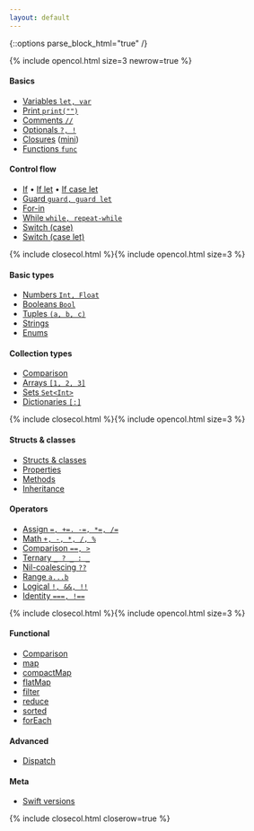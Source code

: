 ```yaml
---
layout: default
---
```

{::options parse_block_html="true" /}

{% include opencol.html size=3 newrow=true %}

#### Basics

* [Variables `let, var`](/variables)
* [Print `print("")`](/print)
* [Comments `//`](/comments)
* [Optionals `?, !`](/optionals)
* [Closures](/closures) ([mini](/closures-mini))
* [Functions `func`](/functions)

#### Control flow

* [If](/if) • [If let](/if-let) • [If case let](/if-case-let)
* [Guard `guard, guard let`](/guard)
* [For-in](/for-in)
* [While `while, repeat-while`](/while)
* [Switch (case)](/switch)
* [Switch (case let)](/switch-case-let)

{% include closecol.html %}{% include opencol.html size=3 %}

#### Basic types

* [Numbers `Int, Float`](/numbers)
* [Booleans `Bool`](/booleans)
* [Tuples `(a, b, c)`](/tuples)
* [Strings](/strings)
* [Enums](/enums)

#### Collection types

* [Comparison](/collection-types-comparison)
* [Arrays `[1, 2, 3]`](/arrays)
* [Sets `Set<Int>`](/sets)
* [Dictionaries `[:]`](/dictionaries)

{% include closecol.html %}{% include opencol.html size=3 %}

#### Structs & classes

* [Structs & classes](/structs-and-classes)
* [Properties](/properties)
* [Methods](/methods)
* [Inheritance](/inheritance)
<!-- * [Initialization](/initialization) -->

#### Operators

* [Assign `=, +=. -=, *=, /=`](/assignment)
* [Math `+, -, *, /, %`](/math)
* [Comparison `==, >`](/comparison)
* [Ternary `_ ? _ : _`](/ternary)
* [Nil-coalescing `??`](/nil-coalescing)
* [Range `a...b`](/range)
* [Logical `!, &&, !!`](/logical)
* [Identity `===, !==`](/identity)

{% include closecol.html %}{% include opencol.html size=3 %}

#### Functional

* [Comparison](/functional-methods-comparison)
* [map](/map)
* [compactMap](/compactmap)
* [flatMap](/flatmap)
* [filter](/filter)
* [reduce](/reduce)
* [sorted](/sorted)
* [forEach](/foreach)

#### Advanced

<!-- * [Errors](/errors) * -->
* [Dispatch](/dispatch)
<!-- * [Extensions](/extensions) * -->
<!-- * [Protocols](/protocols) * -->
<!-- * [Generics](/generics) * -->
<!-- * [Access control](/access-control) * -->

#### Meta

* [Swift versions](/swift-versions)

{% include closecol.html closerow=true %}